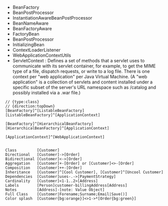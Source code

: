 
* BeanFactory
* BeanPostProcessor
* InstantiationAwareBeanPostProcessor
* BeanNameAware
* BeanFactoryAware
* FactoryBean
* BeanPostProcessor
* InitializingBean
* ContextLoaderListener
* WebApplicationContextUtils
* ServletContext : Defines a set of methods that a servlet uses to communicate with its servlet container, for example, to get the MIME type of a file, dispatch requests, or write to a log file.
There is one context per "web application" per Java Virtual Machine. (A "web application" is a collection of servlets and content installed under a specific subset of the server's URL namespace such as /catalog and possibly installed via a .war file.)




```yuml
// {type:class}
// {direction:topDown}
[BeanFactory]^[ListableBeanFactory]
[ListableBeanFactory]^[ApplicationContext]

[BeanFactory]^[HierarchicalBeanFactory]
[HierarchicalBeanFactory]^[ApplicationContext]

[ApplicationContext]^[WebApplicationContext]


```


```
Class         [Customer]
Directional   [Customer]->[Order]
Bidirectional [Customer]<->[Order]
Aggregation   [Customer]+-[Order] or [Customer]<>-[Order]
Composition   [Customer]++-[Order]
Inheritance   [Customer]^[Cool Customer], [Customer]^[Uncool Customer]
Dependencies  [Customer]uses-.->[PaymentStrategy]
Cardinality   [Customer]<1-1..2>[Address]
Labels        [Person]customer-billingAddress[Address]
Notes         [Address]-[note: Value Object]
Full Class    [Customer|Forename;Surname;Email|Save()]
Color splash  [Customer{bg:orange}]<>1->*[Order{bg:green}]
```